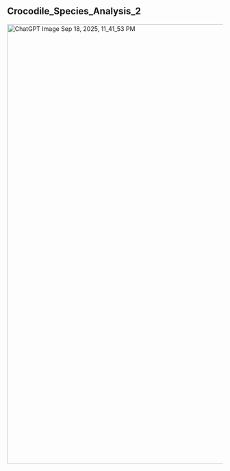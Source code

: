 ## **Crocodile_Species_Analysis_2**

<img width="1536" height="1024" alt="ChatGPT Image Sep 18, 2025, 11_41_53 PM" src="https://github.com/user-attachments/assets/e23bf2a4-a5ef-4ebc-942a-b6a59aab277c" />
